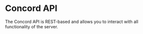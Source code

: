 # Concord API

The Concord API is REST-based and allows you to interact with all functionality
of the server.
